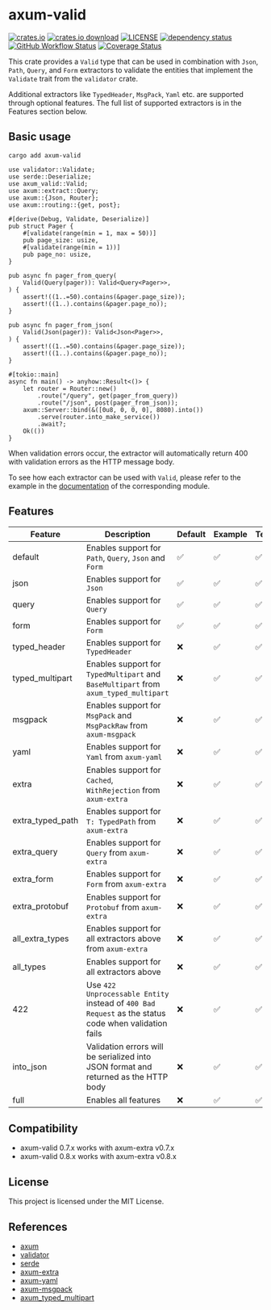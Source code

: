 # axum-valid

[![crates.io](https://img.shields.io/crates/v/axum-valid)](https://crates.io/crates/axum-valid)
[![crates.io download](https://img.shields.io/crates/d/axum-valid)](https://crates.io/crates/axum-valid)
[![LICENSE](https://img.shields.io/badge/license-MIT-blue)](https://github.com/gengteng/axum-valid/blob/main/LICENSE)
[![dependency status](https://deps.rs/repo/github/gengteng/axum-valid/status.svg)](https://deps.rs/repo/github/gengteng/axum-valid)
[![GitHub Workflow Status](https://img.shields.io/github/actions/workflow/status/gengteng/axum-valid/.github/workflows/main.yml?branch=main)](https://github.com/gengteng/axum-valid/actions/workflows/ci.yml)
[![Coverage Status](https://coveralls.io/repos/github/gengteng/axum-valid/badge.svg?branch=main)](https://coveralls.io/github/gengteng/axum-valid?branch=main)

This crate provides a `Valid` type that can be used in combination with `Json`, `Path`, `Query`, and `Form` extractors to validate the entities that implement the `Validate` trait from the `validator` crate.

Additional extractors like `TypedHeader`, `MsgPack`, `Yaml` etc. are supported through optional features. The full list of supported extractors is in the Features section below.

## Basic usage

```shell
cargo add axum-valid
```

```rust,no_run
use validator::Validate;
use serde::Deserialize;
use axum_valid::Valid;
use axum::extract::Query;
use axum::{Json, Router};
use axum::routing::{get, post};

#[derive(Debug, Validate, Deserialize)]
pub struct Pager {
    #[validate(range(min = 1, max = 50))]
    pub page_size: usize,
    #[validate(range(min = 1))]
    pub page_no: usize,
}

pub async fn pager_from_query(
    Valid(Query(pager)): Valid<Query<Pager>>,
) {
    assert!((1..=50).contains(&pager.page_size));
    assert!((1..).contains(&pager.page_no));
}

pub async fn pager_from_json(
    Valid(Json(pager)): Valid<Json<Pager>>,
) {
    assert!((1..=50).contains(&pager.page_size));
    assert!((1..).contains(&pager.page_no));
}

#[tokio::main]
async fn main() -> anyhow::Result<()> {
    let router = Router::new()
        .route("/query", get(pager_from_query))
        .route("/json", post(pager_from_json));
    axum::Server::bind(&([0u8, 0, 0, 0], 8080).into())
        .serve(router.into_make_service())
        .await?;
    Ok(())
}
```

When validation errors occur, the extractor will automatically return 400 with validation errors as the HTTP message body.

To see how each extractor can be used with `Valid`, please refer to the example in the [documentation](https://docs.rs/axum-valid) of the corresponding module.

## Features

| Feature          | Description                                                                                          | Default | Example | Tests |
|------------------|------------------------------------------------------------------------------------------------------|---------|---------|-------|
| default          | Enables support for `Path`, `Query`, `Json` and `Form`                                               | ✅       | ✅       | ✅     |
| json             | Enables support for `Json`                                                                           | ✅       | ✅       | ✅     |
| query            | Enables support for `Query`                                                                          | ✅       | ✅       | ✅     |
| form             | Enables support for `Form`                                                                           | ✅       | ✅       | ✅     |
| typed_header     | Enables support for `TypedHeader`                                                                    | ❌       | ✅       | ✅     |
| typed_multipart  | Enables support for `TypedMultipart` and `BaseMultipart` from `axum_typed_multipart`                 | ❌       | ✅       | ✅     |
| msgpack          | Enables support for `MsgPack` and `MsgPackRaw` from `axum-msgpack`                                   | ❌       | ✅       | ✅     |
| yaml             | Enables support for `Yaml` from `axum-yaml`                                                          | ❌       | ✅       | ✅     |
| extra            | Enables support for `Cached`, `WithRejection` from `axum-extra`                                      | ❌       | ✅       | ✅     |
| extra_typed_path | Enables support for `T: TypedPath` from `axum-extra`                                                 | ❌       | ✅       | ✅     |
| extra_query      | Enables support for `Query` from `axum-extra`                                                        | ❌       | ✅       | ✅     |
| extra_form       | Enables support for `Form` from `axum-extra`                                                         | ❌       | ✅       | ✅     |
| extra_protobuf   | Enables support for `Protobuf` from `axum-extra`                                                     | ❌       | ✅       | ✅     |
| all_extra_types  | Enables support for all extractors above from `axum-extra`                                           | ❌       | ✅       | ✅     |
| all_types        | Enables support for all extractors above                                                             | ❌       | ✅       | ✅     |
| 422              | Use `422 Unprocessable Entity` instead of `400 Bad Request` as the status code when validation fails | ❌       | ✅       | ✅     |
| into_json        | Validation errors will be serialized into JSON format and returned as the HTTP body                  | ❌       | ✅       | ✅     |
| full             | Enables all features                                                                                 | ❌       | ✅       | ✅     |

## Compatibility

* axum-valid 0.7.x works with axum-extra v0.7.x
* axum-valid 0.8.x works with axum-extra v0.8.x

## License

This project is licensed under the MIT License.

## References

* [axum](https://crates.io/crates/axum)
* [validator](https://crates.io/crates/validator)
* [serde](https://crates.io/crates/serde)
* [axum-extra](https://crates.io/crates/axum-extra)
* [axum-yaml](https://crates.io/crates/axum-yaml)
* [axum-msgpack](https://crates.io/crates/axum-msgpack)
* [axum_typed_multipart](https://crates.io/crates/axum_typed_multipart)
